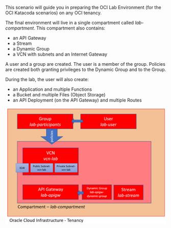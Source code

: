 This scenario will guide you in preparing the OCI Lab Environment (for the OCI Katacoda scenarios) on any OCI tenancy.

The final environment will live in a single compartment called *lab-compartment*. This compartment also contains:
* an API Gateway
* a Stream
* a Dynamic Group 
* a VCN with subnets and an Internet Gateway

A user and a group are created. The user is a member of the group. Policies are created both granting privileges to the Dynamic Group and to the Group.

During the lab, the user will also create:
* an Application and multiple Functions
* a Bucket and multiple Files (Object Storage)
* an API Deployment (on the API Gateway) and multiple Routes

![The Lab Environment on OCI](./assets/oci-lab-environment.jpg)

